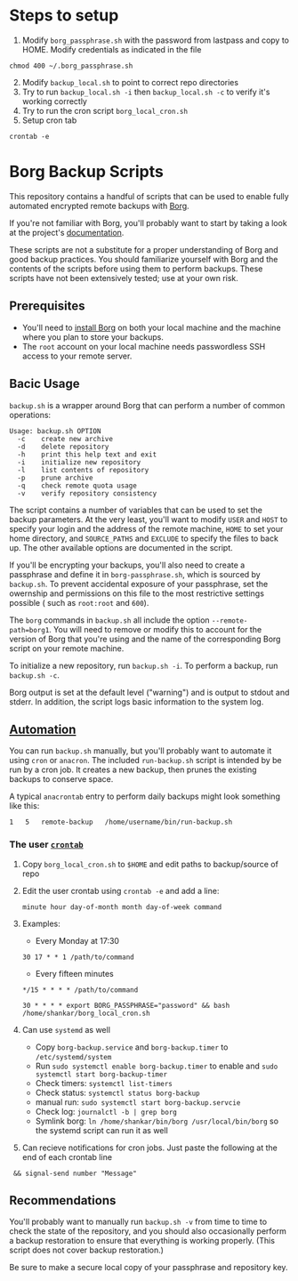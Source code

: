 # Steps to setup

1. Modify `borg_passphrase.sh` with the password from lastpass and copy to HOME.
Modify credentials as indicated in the file
~~~
chmod 400 ~/.borg_passphrase.sh
~~~
2. Modify `backup_local.sh` to point to correct repo directories
3. Try to run `backup_local.sh -i` then `backup_local.sh -c` to verify it's working correctly
4. Try to run the cron script `borg_local_cron.sh`
5. Setup cron tab
~~~
crontab -e
~~~

# Borg Backup Scripts

This repository contains a handful of scripts that can be used to enable fully
automated encrypted remote backups with [Borg][].

If you're not familiar with Borg, you'll probably want to start by taking
a look at the project's [documentation][Borg docs].

These scripts are not a substitute for a proper understanding of Borg and good
backup practices. You should familiarize yourself with Borg and the contents of
the scripts before using them to perform backups. These scripts have not been
extensively tested; use at your own risk.

## Prerequisites

- You'll need to [install Borg][] on both your local machine and the machine
  where you plan to store your backups.
- The `root` account on your local machine needs passwordless SSH access to
  your remote server.

## Bacic Usage

`backup.sh` is a wrapper around Borg that can perform a number of common
operations:

    Usage: backup.sh OPTION
      -c    create new archive
      -d    delete repository
      -h    print this help text and exit
      -i    initialize new repository
      -l    list contents of repository
      -p    prune archive
      -q    check remote quota usage
      -v    verify repository consistency

The script contains a number of variables that can be used to set the backup
parameters. At the very least, you'll want to modify `USER` and `HOST` to
specify your login and the address of the remote machine, `HOME` to set your
home directory, and `SOURCE_PATHS` and `EXCLUDE` to specify the files to back
up. The other available options are documented in the script.

If you'll be encrypting your backups, you'll also need to create a passphrase
and define it in `borg-passphrase.sh`, which is sourced by `backup.sh`. To
prevent accidental exposure of your passphrase, set the owernship and
permissions on this file to the most restrictive settings possible ( such as
`root:root` and `600`).

The `borg` commands in `backup.sh` all include the option
`--remote-path=borg1`. You will need to remove or modify this to account for
the version of Borg that you're using and the name of the corresponding Borg
script on your remote machine.

To initialize a new repository, run `backup.sh -i`. To perform a backup, run
`backup.sh -c`.

Borg output is set at the default level ("warning") and is output to
stdout and stderr. In addition, the script logs basic information to the
system log.

## [Automation](https://askubuntu.com/questions/2368/how-do-i-set-up-a-cron-job)

You can run `backup.sh` manually, but you'll probably want to automate it using
`cron` or `anacron`. The included `run-backup.sh` script is intended by be run
by a cron job. It creates a new backup, then prunes the existing backups to
conserve space.

A typical `anacrontab` entry to perform daily backups might look something
like this:

    1   5   remote-backup   /home/username/bin/run-backup.sh

### The user [`crontab`](https://crontab.guru/)

1. Copy `borg_local_cron.sh` to `$HOME` and edit paths to backup/source of repo

2. Edit the user crontab using `crontab -e` and add a line:

    ~~~
    minute hour day-of-month month day-of-week command
    ~~~

3. Examples:

    * Every Monday at 17:30

    ~~~
    30 17 * * 1 /path/to/command
    ~~~

    * Every fifteen minutes

    ~~~
    */15 * * * * /path/to/command
    ~~~

    ~~~
    30 * * * * export BORG_PASSPHRASE="password" && bash /home/shankar/borg_local_cron.sh 
    ~~~
3. Can use `systemd` as well
    * Copy `borg-backup.service` and `borg-backup.timer` to `/etc/systemd/system`
    * Run `sudo systemctl enable borg-backup.timer` to enable and `sudo systemctl start borg-backup-timer`
    * Check timers: `systemctl list-timers`
    * Check status: `systemctl status borg-backup` 
    * manual run: `sudo systemctl start borg-backup.servcie`
    * Check log: `journalctl -b | grep borg`
    * Symlink borg: `ln /home/shankar/bin/borg /usr/local/bin/borg` so the systemd script can run it as well
4. Can recieve notifications for cron jobs. Just paste the following at the end of each crontab line

~~~
 && signal-send number "Message" 
~~~
## Recommendations

You'll probably want to  manually run `backup.sh -v` from time to time to check
the state of the repository, and you should also occasionally perform a backup
restoration to ensure that everything is working properly. (This script does
not cover backup restoration.)

Be sure to make a secure local copy of your passphrase and repository key.

[Borg]: https://github.com/borgbackup/borg
[install Borg]: http://borgbackup.readthedocs.io/en/stable/installation.html
[Borg docs]: https://borgbackup.readthedocs.io/en/stable/

